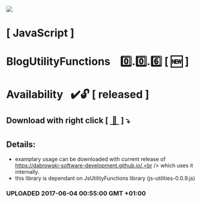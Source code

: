 <img src="https://github.com/Dabrowski-Software-Development/BlogUtilityFunctions/blob/master/github_json2sql.png"></img>
# [ JavaScript ]
# BlogUtilityFunctions &nbsp;&nbsp;&nbsp;:zero:.:zero:.:six:&nbsp;[&nbsp;:new:&nbsp;]
#
#
# Availability&nbsp;&nbsp;&nbsp;:heavy_check_mark::unlock: [ released ]
## Download with right click [&nbsp;[ :floppy_disk: ](https://github.com/Dabrowski-Software-Development/BlogUtilityFunctions/blob/master/blog-utilities-0.0.6.js)&nbsp;]&nbsp;:arrow_heading_down:
#
## Details:
 - examplary usage can be downloaded with current release of https://dabrowski-software-development.github.io/,<br /> which uses it internally.
 - this library is dependant on JsUtilityFunctions library (js-utilities-0.0.9.js)

### <strong>UPLOADED 2017-06-04 00:55:00 GMT +01:00</strong>

